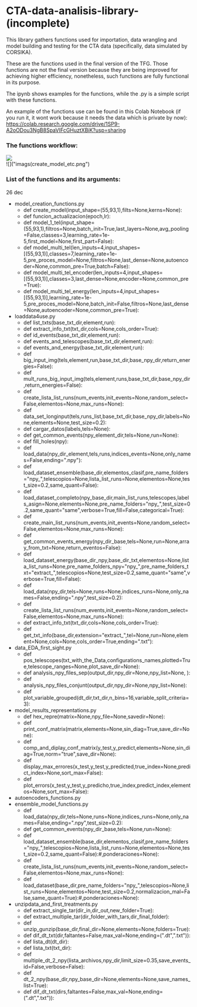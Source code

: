 # CTA-data-analisis-library-(incomplete)
This library gathers functions used for importation, data wrangling and model building and testing for the CTA data (specifically, data simulated by CORSIKA).


These are the functions used in the final version of the TFG. Those functions are not the final version because they are being improved for achieving higher efficiency, nonetheless, such functions are fully functional in its purpose.

The ipynb shows examples for the functions, while the .py is a simple script with these functions.

An example of the functions use can be found in this Colab Notebook (if you run it, it wont work because it needs the data which is private by now):  
https://colab.research.google.com/drive/1SP9-A2oODou3NgB8SpaVIFcGHuztXBiK?usp=sharing


### The functions workflow: 

![]("imags/carga_inicial_datos.png")    
![]("imags(create_model_etc.png")


### List of the functions and its arguments:

26 dec
* model_creation_functions.py
	* def create_model(input_shape=(55,93,1),filts=None,kerns=None): 
	* def funcion_actualizacion(epoch,lr): 
	* def model_1_tel(input_shape=(55,93,1),filtros=None,batch_init=True,last_layers=None,avg_pooling=False,classes=3,learning_rate=1e-5,first_model=None,first_part=False): 
	* def model_multi_tel(len_inputs=4,input_shapes=[(55,93,1)],classes=7,learning_rate=1e-5,pre_proces_model=None,filtros=None,last_dense=None,autoencoder=None,common_pre=True,batch=False): 
	* def model_multi_tel_encoder(len_inputs=4,input_shapes=[(55,93,1)],classes=3,last_dense=None,encoder=None,common_pre=True): 
	* def model_multi_tel_energy(len_inputs=4,input_shapes=[(55,93,1)],learning_rate=1e-5,pre_proces_model=None,batch_init=False,filtros=None,last_dense=None,autoencoder=None,common_pre=True): 
* loaddata4use.py
	* def list_txts(base_txt_dir,element,run): 
	* def extract_info_txt(txt_dir,cols=None,cols_order=True): 
	* def id_events(base_txt_dir,element,run): 
	* def events_and_telescopes(base_txt_dir,element,run): 
	* def events_and_energy(base_txt_dir,element,run): 
	* def big_input_img(tels,element,run,base_txt_dir,base_npy_dir,return_energies=False): 
	* def mult_runs_big_input_img(tels,element,runs,base_txt_dir,base_npy_dir,return_energies=False): 
	* def create_lista_list_runs(num_events,init_events=None,random_select=False,elementos=None,max_runs=None): 
	* def data_set_longinput(tels,runs_list,base_txt_dir,base_npy_dir,labels=None,elements=None,test_size=0.2): 
	* def cargar_datos(labels,tels=None): 
	* def get_common_events(npy_element_dir,tels=None,run=None): 
	* def fill_holes(npy): 
	* def load_data(npy_dir_element,tels,runs,indices_events=None,only_names=False,ending=".npy"): 
	* def load_dataset_ensemble(base_dir,elementos_clasif,pre_name_folders="npy_",telescopios=None,lista_list_runs=None,elementos=None,test_size=0.2,same_quant=False): 
	* def load_dataset_completo(npy_base_dir,main_list_runs,telescopes,labels_asign=None,elements=None,pre_name_folders="npy_",test_size=0.2,same_quant="same",verbose=True,fill=False,categorical=True): 
	* def create_main_list_runs(num_events,init_events=None,random_select=False,elementos=None,max_runs=None): 
	* def get_common_events_energy(npy_dir_base,tels=None,run=None,array_from_txt=None,return_eventos=False): 
	* def load_dataset_energy(base_dir_npy,base_dir_txt,elementos=None,lista_list_runs=None,pre_name_folders_npy="npy_",pre_name_folders_txt="extract_",telescopios=None,test_size=0.2,same_quant="same",verbose=True,fill=False): 
	* def load_data(npy_dir,tels=None,runs=None,indices_runs=None,only_names=False,ending=".npy",test_size=0.2): 
	* def create_lista_list_runs(num_events,init_events=None,random_select=False,elementos=None,max_runs=None): 
	* def extract_info_txt(txt_dir,cols=None,cols_order=True): 
	* def get_txt_info(base_dir,extension="extract_",tel=None,run=None,element=None,cols=None,cols_order=True,ending=".txt"): 
* data_EDA_first_sight.py
	* def pos_telescopes(txt_with_the_Data,configurations_names,plotted=True,telescope_ranges=None,plot_save_dir=None): 
	* def analysis_npy_files_sep(output_dir,npy_dir=None,npy_list=None, ): 
	* def analysis_npy_files_conjunt(output_dir,npy_dir=None,npy_list=None): 
	* def plot_variable_grouped(dt_dir,txt_dir,n_bins=16,variable_split_criteria=3): 
* model_results_representations.py
	* def hex_repre(matrix=None,npy_file=None,savedir=None): 
	* def print_conf_matrix(matrix,elements=None,sin_diag=True,save_dir=None): 
	* def comp_and_diplay_conf_matrix(y_test,y_predict,elements=None,sin_diag=True,norm="true",save_dir=None): 
	* def display_max_errores(x_test,y_test,y_predicted,true_index=None,predict_index=None,sort_max=False): 
	* def plot_errors(x_test,y_test,y_predicho,true_index,predict_index,elementos=None,sort_max=False): 
* autoencoders_functions.py
* ensemble_model_functions.py
	* def load_data(npy_dir,tels=None,runs=None,indices_runs=None,only_names=False,ending=".npy",test_size=0.2): 
	* def get_common_events(npy_dir_base,tels=None,run=None): 
	* def load_dataset_ensemble(base_dir,elementos_clasif,pre_name_folders="npy_",telescopios=None,lista_list_runs=None,elementos=None,test_size=0.2,same_quant=False):#,ponderaciones=None): 
	* def create_lista_list_runs(num_events,init_events=None,random_select=False,elementos=None,max_runs=None): 
	* def load_dataset(base_dir,pre_name_folders="npy_",telescopios=None,list_runs=None,elementos=None,test_size=0.2,normalizacion_mal=False,same_quant=True):#,ponderaciones=None): 
* unzipdata_and_first_treatments.py
	* def extract_single_tar(dir_in,dir_out,new_folder=True): 
	* def extract_multiple_tar(dir_folder_with_tars,dir_final_folder): 
	* def unzip_gunzip(base_dir,final_dir=None,elements=None,folders=True): 
	* def dif_dt_txt(dir,faltantes=False,max_val=None,ending=(".dt",".txt")): 
	* def lista_dt(dt_dir): 
	* def lista_txt(txt_dir): 
	* def multiple_dt_2_npy(lista_archivos,npy_dir,limit_size=0.35,save_events_id=False,verbose=False): 
	* def dt_2_npy(base_dir,npy_base_dir=None,elements=None,save_names_list=True): 
	* def dif_dt_txt(dirs,faltantes=False,max_val=None,ending=(".dt",".txt")): 
